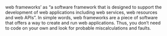 web frameworks’ as “a software framework that is designed to support the development of web applications including web services, web resources and web APIs”.
In simple words, web frameworks are a piece of software that offers a way to create and run web applications.
Thus, you don’t need to code on your own and look for probable miscalculations and faults.
